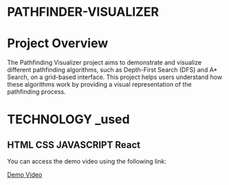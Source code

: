# PATHFINDER-VISUALIZER
<h1>Project Overview</h1>
<p>The Pathfinding Visualizer project aims to demonstrate and visualize different pathfinding algorithms, such as Depth-First Search (DFS) and A* Search, on a grid-based interface. This project helps users understand how these algorithms work by providing a visual representation of the pathfinding process.</p>
<h1>TECHNOLOGY _used</h1>
<h2>HTML CSS JAVASCRIPT React </h2>
<p>You can access the demo video using the following link:
</p>
<a href="https://drive.google.com/file/d/181vHXhBWSacxAq2d3G9m4VCAHxj6vnhu/view?usp=sharing" target="_blank">Demo Video</a>



